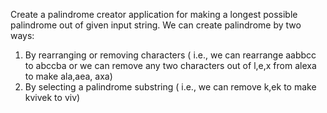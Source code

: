 Create a palindrome creator application for making a longest possible palindrome out of given input string.
We can create palindrome by two ways:
1. By rearranging or removing characters ( i.e., we can rearrange aabbcc to abccba or we can remove any two characters out of l,e,x from alexa to make ala,aea, axa)
2. By selecting a palindrome substring ( i.e., we can remove k,ek to make kvivek to viv)

